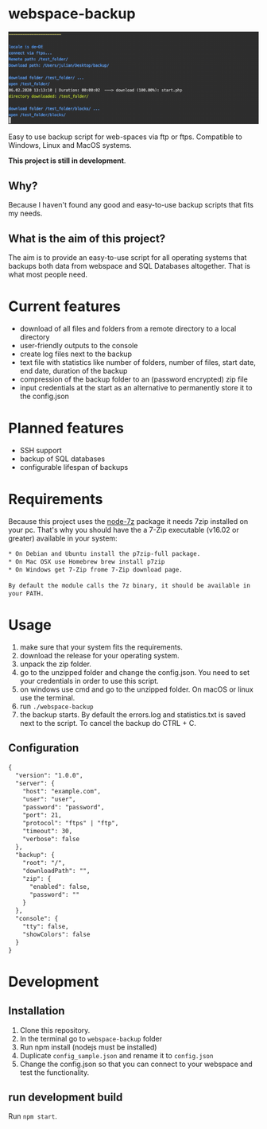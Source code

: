 # webspace-backup

<div style="text-align: center">
<img src="doc/img/webspace_backup.gif" />
</div>

Easy to use backup script for web-spaces via ftp or ftps. Compatible to Windows, Linux and MacOS systems.

**This project is still in development**.

## Why?
Because I haven't found any good and easy-to-use backup scripts that fits my needs.

## What is the aim of this project?
The aim is to provide an easy-to-use script for all operating systems that backups both data from webspace and SQL Databases altogether. That is what most people need.

# Current features
* download of all files and folders from a remote directory to a local directory
* user-friendly outputs to the console
* create log files next to the backup
* text file with statistics like number of folders, number of files, start date, end date, duration of the backup
* compression of the backup folder to an (password encrypted) zip file
* input credentials at the start as an alternative to permanently store it to the config.json

# Planned features
* SSH support
* backup of SQL databases
* configurable lifespan of backups

# Requirements
Because this project uses the <a href="https://www.npmjs.com/package/node-7z" target="_blank">node-7z</a> package it needs 7zip installed on your pc.
That's why you should have the a 7-Zip executable (v16.02 or greater) available in your system:

    * On Debian and Ubuntu install the p7zip-full package.
    * On Mac OSX use Homebrew brew install p7zip
    * On Windows get 7-Zip frome 7-Zip download page.
    
    By default the module calls the 7z binary, it should be available in your PATH.

# Usage
1. make sure that your system fits the requirements.
2. download the release for your operating system.
3. unpack the zip folder.
4. go to the unzipped folder and change the config.json. You need to set your credentials in order to use this script.
5. on windows use cmd and go to the unzipped folder. On macOS or linux use the terminal.
6. run `./webspace-backup`
7. the backup starts. By default the errors.log and statistics.txt is saved next to the script. To cancel the backup do CTRL + C.

## Configuration
    {
      "version": "1.0.0",
      "server": {
        "host": "example.com",
        "user": "user",
        "password": "password",
        "port": 21,
        "protocol": "ftps" | "ftp",
        "timeout": 30,
        "verbose": false
      },
      "backup": {
        "root": "/",
        "downloadPath": "",
        "zip": {
          "enabled": false,
          "password": ""
        }
      },
      "console": {
        "tty": false,
        "showColors": false
      }
    }


# Development

## Installation
1. Clone this repository.
2. In the terminal go to `webspace-backup` folder
3. Run npm install (nodejs must be installed)
4. Duplicate ``config_sample.json`` and rename it to ``config.json``
5. Change the config.json so that you can connect to your webspace and test the functionality.

## run development build

Run `npm start`.
